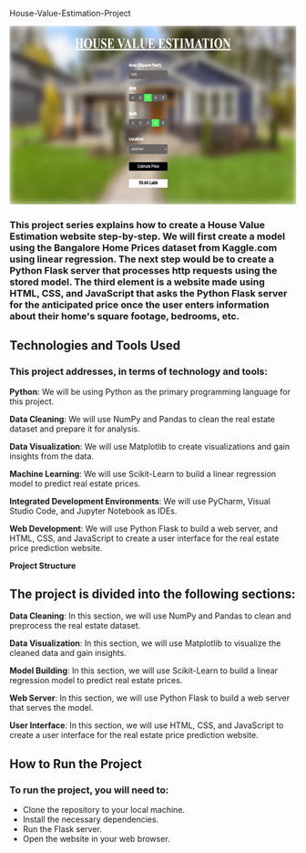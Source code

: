 House-Value-Estimation-Project

![House-Value-Estimation](https://github.com/Kraghav2002/House---Value---Estimation---Project/blob/main/House_Value_Estimation.png)


### This project series explains how to create a House Value Estimation website step-by-step. We will first create a model using the Bangalore Home Prices dataset from Kaggle.com using linear regression. The next step would be to create a Python Flask server that processes http requests using the stored model. The third element is a website made using HTML, CSS, and JavaScript that asks the Python Flask server for the anticipated price once the user enters information about their home's square footage, bedrooms, etc.

## Technologies and Tools Used

### This project addresses, in terms of technology and tools:

**Python**: We will be using Python as the primary programming language for this project.

**Data Cleaning**: We will use NumPy and Pandas to clean the real estate dataset and prepare it for analysis.

**Data Visualization**: We will use Matplotlib to create visualizations and gain insights from the data.

**Machine Learning**: We will use Scikit-Learn to build a linear regression model to predict real estate prices.

**Integrated Development Environments**: We will use PyCharm, Visual Studio Code, and Jupyter Notebook as IDEs.

**Web Development**: We will use Python Flask to build a web server, and HTML, CSS, and JavaScript to create a user interface for the real estate price prediction website.

**Project Structure**

## The project is divided into the following sections:

**Data Cleaning**: In this section, we will use NumPy and Pandas to clean and preprocess the real estate dataset.

**Data Visualization**: In this section, we will use Matplotlib to visualize the cleaned data and gain insights.

**Model Building**: In this section, we will use Scikit-Learn to build a linear regression model to predict real estate prices.

**Web Server**: In this section, we will use Python Flask to build a web server that serves the model.

**User Interface**: In this section, we will use HTML, CSS, and JavaScript to create a user interface for the real estate price prediction website.

## How to Run the Project

### To run the project, you will need to:

* Clone the repository to your local machine.
* Install the necessary dependencies.
* Run the Flask server.
* Open the website in your web browser.
